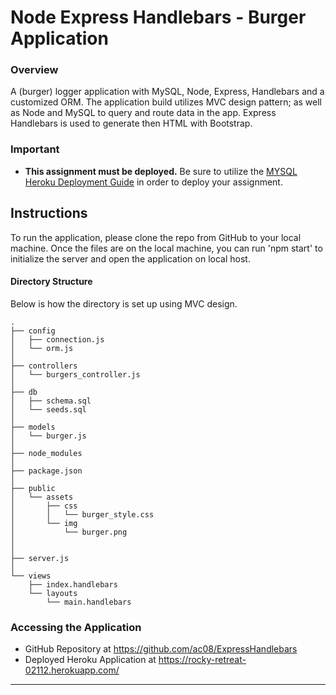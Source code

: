 # Node Express Handlebars - Burger Application

### Overview

A (burger) logger application with MySQL, Node, Express, Handlebars and a customized ORM. The application build utilizes MVC design pattern; as well as Node and MySQL to query and route data in the app. Express Handlebars is used to generate then HTML with Bootstrap.

### Important

* **This assignment must be deployed.** Be sure to utilize the [MYSQL Heroku Deployment Guide](../../04-Important/MySQLHerokuDeploymentProcess.pdf) in order to deploy your assignment.

## Instructions

To run the application, please clone the repo from GitHub to your local machine. Once the files are on the local machine, you can run 'npm start' to initialize the server and open the application on local host.

#### Directory Structure

Below is how the directory is set up using MVC design.

```
.
├── config
│   ├── connection.js
│   └── orm.js
│ 
├── controllers
│   └── burgers_controller.js
│
├── db
│   ├── schema.sql
│   └── seeds.sql
│
├── models
│   └── burger.js
│ 
├── node_modules
│ 
├── package.json
│
├── public
│   └── assets
│       ├── css
│       │   └── burger_style.css
│       └── img
│           └── burger.png
│   
│
├── server.js
│
└── views
    ├── index.handlebars
    └── layouts
        └── main.handlebars
```

### Accessing the Application

* GitHub Repository at https://github.com/ac08/ExpressHandlebars
* Deployed Heroku Application at https://rocky-retreat-02112.herokuapp.com/

- - -
